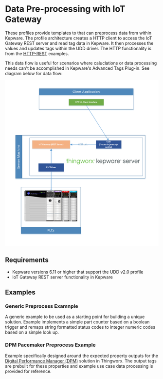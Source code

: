 # Data Pre-processing with IoT Gateway

These profiles provide templates to that can preprocess data from within Kepware. The profile architecture creates a HTTP client to access the IoT Gateway REST server and read tag data in Kepware. It then processes the values and updates tags within the UDD driver. The HTTP functionality is from the [HTTP-REST](../../HTTP-REST/) examples.

This data flow is useful for scenarios where caluclations or data processing needs can't be accomplished in Kepware's Advanced Tags Plug-in. See diagram below for data flow:

![Image](doc/diagram.png)

## Requirements

- Kepware versions 6.11 or higher that support the UDD v2.0 profile
- IoT Gateway REST server functionality in Kepware

## Examples

### Generic Preprocess Examnple

A generic example to be used as a starting point for building a unique solution. Example implements a simple part counter based on a boolean trigger and remaps string formatted status codes to integer numeric codes based on a simple look up.

### DPM Pacemaker Preprocess Example

Example specifically designed around the expected property outputs for the [Digital Performance Manager (DPM)](https://www.ptc.com/en/products/digital-performance-management)  solution in Thingworx. The output tags are prebuilt for these properties and example use case data processing is provided for reference.

